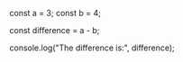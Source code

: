 const a = 3;
const b = 4;

const difference = a - b;

console.log("The difference is:", difference);



